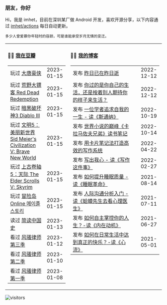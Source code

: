 ### 朋友，你好

Hi，我是 imhet，目前在深圳某厂做 Android 开发，喜欢开源分享，以下内容通过 <a href="https://github.com/imhet/imhet/actions" target="_blank">imhet/actions</a> 每日自动更新。

<!-- juzi starts -->
```
多少人曾爱慕你年轻时的容颜，可是谁能承受岁月无情的变迁。
```
<!-- juzi ends -->


<table width="900px">
<tr>
<td valign="top" width="40%">

#### 🤾‍♂️  <a href="https://www.douban.com/people/heyitao/" target="_blank">我在豆瓣</a>

<!-- douban starts -->
| | |
 |:------------- | -------------: |
| 玩过 <a href='http://www.douban.com/game/26553654/' target='_blank'>大唐豪侠</a> | 2023-01-15 |
| 玩过 <a href='http://www.douban.com/game/11611393/' target='_blank'>荒野大镖客 Red Dead Redemption</a> | 2023-01-15 |
| 玩过 <a href='http://www.douban.com/game/10729903/' target='_blank'>暗黑破坏神3 Diablo III</a> | 2023-01-15 |
| 玩过 <a href='http://www.douban.com/game/26368772/' target='_blank'>文明5：美丽新世界 Sid Meier's Civilization V: Brave New World</a> | 2023-01-15 |
| 玩过 <a href='http://www.douban.com/game/10735290/' target='_blank'>上古卷轴5：天际 The Elder Scrolls V: Skyrim</a> | 2023-01-15 |
| 玩过 <a href='http://www.douban.com/game/10751017/' target='_blank'>冒险岛Online 메이플스토리</a> | 2023-01-15 |
| 读过 <a href='https://book.douban.com/subject/34501169/' target='_blank'>简读中国史</a> | 2023-01-13 |
| 看过 <a href='http://movie.douban.com/subject/26748847/' target='_blank'>风骚律师 第三季</a> | 2023-01-12 |
| 看过 <a href='http://movie.douban.com/subject/25976733/' target='_blank'>风骚律师 第二季</a> | 2023-01-10 |
| 看过 <a href='http://movie.douban.com/subject/25726259/' target='_blank'>风骚律师 第一季</a> | 2023-01-08 |
<!-- douban ends -->

</td>


<td valign="top" width="60%">

#### 🤹‍♀️ <a href="https://heyitao.com/" target="_blank">我的博客</a>

<!-- blog starts -->
| | |
 |:------------- | -------------: |
| 发布 <a href='http://heyitao.com/post/reading-cxrsnzj' target='_blank'>昨日已在昨日逝</a> | 2022-12-12 |
| 发布 <a href='http://heyitao.com/post/reading-cmrdsj' target='_blank'>你过的是你自己的生活，还是按着别人期待你的样子来生活？</a> | 2022-12-12 |
| 发布 <a href='http://heyitao.com/post/reading-sitongna' target='_blank'>一位学者追求自我的一生 - 读《斯通纳》</a> | 2022-10-19 |
| 发布 <a href='http://heyitao.com/post/reading-klmzfxd' target='_blank'>世界小说的巅峰《卡拉马佐夫兄弟》读书笔记</a> | 2022-10-14 |
| 发布 <a href='http://heyitao.com/post/reading-kpbjxzf' target='_blank'>用卡片笔记法打造高效的写作系统</a> | 2022-04-22 |
| 发布 <a href='http://heyitao.com/post/reading-xiezuozhejianshi' target='_blank'>写出我心 - 读《写作这件事》</a> | 2022-02-27 |
| 发布 <a href='http://heyitao.com/post/reading-smgm' target='_blank'>如何提升睡眠质量 - 读《睡眠革命》</a> | 2021-08-14 |
| 发布 <a href='http://heyitao.com/post/reading-hmxsqkxlys' target='_blank'>人际沟通分析入门 - 读《蛤蟆先生去看心理医生》</a> | 2021-07-11 |
| 发布 <a href='http://heyitao.com/post/reading-neizaidongji' target='_blank'>如何自主掌控你的人生？-读《内在动机》</a> | 2021-06-27 |
| 发布 <a href='http://heyitao.com/post/reading-xinliu' target='_blank'>如何在日常生活中达到真正的快乐？-读《心流》</a> | 2021-05-01 |
<!-- blog ends -->

</td>
</tr>


</table>

![visitors](https://visitor-badge.glitch.me/badge?page_id=imhet.imhet)